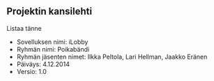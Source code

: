 
## Projektin kansilehti 

Listaa tänne

* Sovelluksen nimi: iLobby
* Ryhmän nimi: Poikabändi
* Ryhmän jäsenten nimet: Ilkka Peltola, Lari Hellman, Jaakko Eränen
* Päiväys: 4.12.2014
* Versio: 1.0
